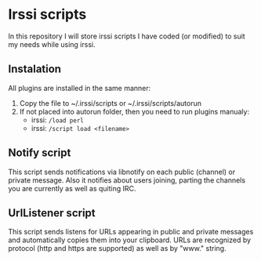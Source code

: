 # Irssi scripts

In this repository I will store irssi scripts I have coded (or modified) to
suit my needs while using irssi.

## Instalation

All plugins are installed in the same manner:
1. Copy the file to ~/.irssi/scripts or ~/.irssi/scripts/autorun
1. If not placed into autorun folder, then you need to run plugins manualy:
    * irssi: `/load perl`
    * irssi: `/script load <filename>`

## Notify script

This script sends notifications via libnotify on each public (channel) or
private message. Also it notifies about users joining, parting the channels you
are currently as well as quiting IRC.

## UrlListener script

This script sends listens for URLs appearing in public and private messages and
automatically copies them into your clipboard. URLs are recognized by protocol
(http and https are supported) as well as by "www." string.
